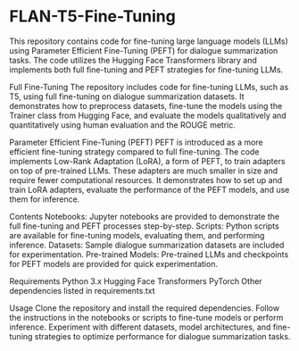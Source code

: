 # FLAN-T5-Fine-Tuning

This repository contains code for fine-tuning large language models (LLMs) using Parameter Efficient Fine-Tuning (PEFT) for dialogue summarization tasks. The code utilizes the Hugging Face Transformers library and implements both full fine-tuning and PEFT strategies for fine-tuning LLMs.

Full Fine-Tuning
The repository includes code for fine-tuning LLMs, such as T5, using full fine-tuning on dialogue summarization datasets.
It demonstrates how to preprocess datasets, fine-tune the models using the Trainer class from Hugging Face, and evaluate the models qualitatively and quantitatively using human evaluation and the ROUGE metric.

Parameter Efficient Fine-Tuning (PEFT)
PEFT is introduced as a more efficient fine-tuning strategy compared to full fine-tuning.
The code implements Low-Rank Adaptation (LoRA), a form of PEFT, to train adapters on top of pre-trained LLMs. These adapters are much smaller in size and require fewer computational resources.
It demonstrates how to set up and train LoRA adapters, evaluate the performance of the PEFT models, and use them for inference.

Contents
Notebooks: Jupyter notebooks are provided to demonstrate the full fine-tuning and PEFT processes step-by-step.
Scripts: Python scripts are available for fine-tuning models, evaluating them, and performing inference.
Datasets: Sample dialogue summarization datasets are included for experimentation.
Pre-trained Models: Pre-trained LLMs and checkpoints for PEFT models are provided for quick experimentation.

Requirements
Python 3.x
Hugging Face Transformers
PyTorch
Other dependencies listed in requirements.txt

Usage
Clone the repository and install the required dependencies.
Follow the instructions in the notebooks or scripts to fine-tune models or perform inference.
Experiment with different datasets, model architectures, and fine-tuning strategies to optimize performance for dialogue summarization tasks.
